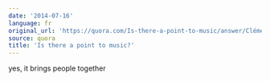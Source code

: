 ```yaml
---
date: '2014-07-16'
language: fr
original_url: 'https://quora.com/Is-there-a-point-to-music/answer/Clément-Renaud'
source: quora
title: 'Is there a point to music?'
---
```


yes, it brings people together
